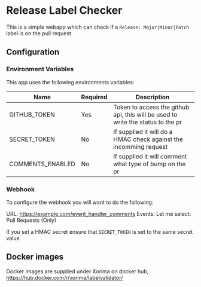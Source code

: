# Release Label Checker

This is a simple webapp which can check if a `Release: Major|Minor|Patch` label is on the pull request

## Configuration

### Environment Variables

This app uses the following environments variables:

| Name | Required | Description |
| ---| --- | ---|
| GITHUB_TOKEN| Yes| Token to access the github api, this will be used to write the status to the pr |
| SECRET_TOKEN | No| If supplied it will do a HMAC check against the incomming request |
| COMMENTS_ENABLED| No | If supplied it will comment what type of bump on the pr |

### Webhook

To configure the webhook you will want to do the following:

URL: <https://example.com/event_handler_comments>
Events:
  Let me select:
    Pull Requests (Only)

If you set a HMAC secret ensure that `SECRET_TOKEN` is set to the same secret value

## Docker images

Docker images are supplied under Xorima on docker hub, <https://hub.docker.com/r/xorima/labelvalidator/>
